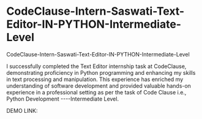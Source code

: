 # CodeClause-Intern-Saswati-Text-Editor-IN-PYTHON-Intermediate-Level
CodeClause-Intern-Saswati-Text-Editor-IN-PYTHON-Intermediate-Level

I successfully completed the Text Editor internship task at CodeClause, demonstrating proficiency in Python programming and enhancing my skills in text processing and manipulation. This experience has enriched my understanding of software development and provided valuable hands-on experience in a professional setting as per the task of Code Clause i.e., Python Development ----Intermediate Level.

DEMO LINK: 
